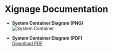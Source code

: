 # Xignage Documentation

- **System Container Diagram (PNG)**  
  ![System Container](architecture/system-container.png)

- **System Container Diagram (PDF)**  
  [Download PDF](architecture/system-container.pdf)